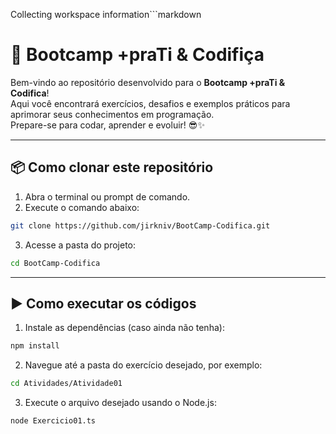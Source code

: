 Collecting workspace information```markdown
# 🚀 Bootcamp +praTi & Codifiça

Bem-vindo ao repositório desenvolvido para o **Bootcamp +praTi & Codifica**!  
Aqui você encontrará exercícios, desafios e exemplos práticos para aprimorar seus conhecimentos em programação.  
Prepare-se para codar, aprender e evoluir! 😎✨

---

## 📦 Como clonar este repositório

1. Abra o terminal ou prompt de comando.
2. Execute o comando abaixo:

```sh
git clone https://github.com/jirkniv/BootCamp-Codifica.git
```

3. Acesse a pasta do projeto:

```sh
cd BootCamp-Codifica
```

---

## ▶️ Como executar os códigos

1. Instale as dependências (caso ainda não tenha):

```sh
npm install
```

2. Navegue até a pasta do exercício desejado, por exemplo:

```sh
cd Atividades/Atividade01
```

3. Execute o arquivo desejado usando o Node.js:

```sh
node Exercicio01.ts
```


